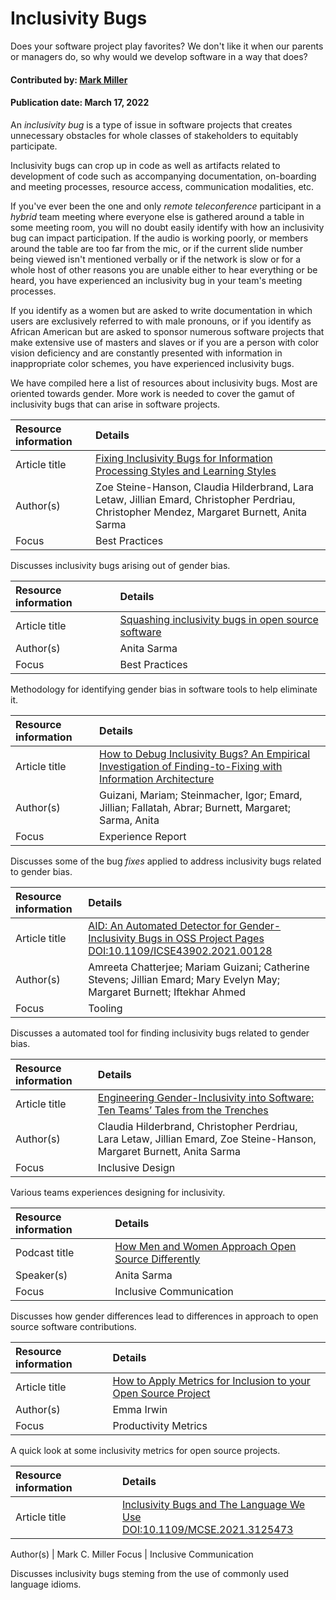 # Inclusivity Bugs

<!--deck text start-->
Does your software project play favorites? We don't like it when our parents or managers do, so why would we develop software in a way that does?
<!--deck text end-->

#### Contributed by: [Mark Miller](https://github.com/markcmiller86)
#### Publication date: March 17, 2022


An *inclusivity bug* is a type of issue in software projects that creates unnecessary obstacles for whole classes of stakeholders to equitably participate.

Inclusivity bugs can crop up in code as well as artifacts related to development of code such as accompanying documentation, on-boarding and meeting processes, resource access, communication modalities, etc.

If you've ever been the one and only *remote teleconference* participant in a *hybrid* team meeting where everyone else is gathered around a table in some meeting room, you will no doubt easily identify with how an inclusivity bug can impact participation.
If the audio is working poorly, or members around the table are too far from the mic, or if the current slide number being viewed isn't mentioned verbally or if the network is slow or for a whole host of other reasons you are unable either to hear everything or be heard, you have experienced an inclusivity bug in your team's meeting processes.

If you identify as a women but are asked to write documentation in which users are exclusively referred to with male pronouns, or if you identify as African American but are asked to sponsor numerous software projects that make extensive use of masters and slaves or if you are a person with color vision deficiency and are constantly presented with information in inappropriate color schemes, you have experienced inclusivity bugs.

We have compiled here a list of resources about inclusivity bugs.
Most are oriented towards gender.
More work is needed to cover the gamut of inclusivity bugs that can arise in software projects.

Resource information | Details
:--- | :---
Article title | [Fixing Inclusivity Bugs for Information Processing Styles and Learning Styles](https://arxiv.org/abs/1905.02813)
Author(s) | Zoe Steine-Hanson, Claudia Hilderbrand, Lara Letaw, Jillian Emard, Christopher Perdriau, Christopher Mendez, Margaret Burnett, Anita Sarma
Focus | Best Practices

Discusses inclusivity bugs arising out of gender bias.

Resource information | Details
:--- | :---
Article title | [Squashing inclusivity bugs in open source software](https://opensource.com/article/18/8/inclusivity-bugs-open-source-software)
Author(s) | Anita Sarma
Focus | Best Practices

Methodology for identifying gender bias in software tools to help eliminate it.

Resource information | Details
:--- | :---
Article title | [How to Debug Inclusivity Bugs? An Empirical Investigation of Finding-to-Fixing with Information Architecture](https://ir.library.oregonstate.edu/concern/defaults/8049gc556)
Author(s) | Guizani, Mariam; Steinmacher, Igor; Emard, Jillian; Fallatah, Abrar; Burnett, Margaret; Sarma, Anita
Focus | Experience Report

Discusses some of the bug *fixes* applied to address inclusivity bugs related to gender bias.

Resource information | Details
:--- | :---
Article title | [AID: An Automated Detector for Gender-Inclusivity Bugs in OSS Project Pages](https://ieeexplore.ieee.org/document/9402060)<br>[DOI:10.1109/ICSE43902.2021.00128](https://ieeexplore.ieee.org/document/9402060)
Author(s) | Amreeta Chatterjee; Mariam Guizani; Catherine Stevens; Jillian Emard; Mary Evelyn May; Margaret Burnett; Iftekhar Ahmed
Focus | Tooling

Discusses a automated tool for finding inclusivity bugs related to gender bias.

Resource information | Details
:--- | :---
Article title | [Engineering Gender-Inclusivity into Software: Ten Teams’ Tales from the Trenches](https://par.nsf.gov/servlets/purl/10226803)
Author(s) | Claudia Hilderbrand, Christopher Perdriau, Lara Letaw, Jillian Emard, Zoe Steine-Hanson, Margaret Burnett, Anita Sarma
Focus | Inclusive Design

Various teams experiences designing for inclusivity.

Resource information | Details
:--- | :---
Podcast title | [How Men and Women Approach Open Source Differently](https://thenewstack.io/how-men-and-women-approach-open-source-differently/)
Speaker(s) | Anita Sarma
Focus | Inclusive Communication

Discusses how gender differences lead to differences in approach to open source software contributions.

Resource information | Details
:--- | :---
Article title | [How to Apply Metrics for Inclusion to your Open Source Project](https://medium.com/@sunnydeveloper/how-to-apply-metrics-for-inclusion-to-your-open-source-project-71b4e31a7b0c)
Author(s) | Emma Irwin
Focus | Productivity Metrics

A quick look at some inclusivity metrics for open source projects.

Resource information | Details
:--- | :---
Article title | [Inclusivity Bugs and The Language We Use](https://www.computer.org/csdl/magazine/cs/2021/06/09658239/1zw1kDaA63e)<br> [DOI:10.1109/MCSE.2021.3125473](https://ieeexplore.ieee.org/document/9658239)

Author(s) | Mark C. Miller
Focus | Inclusive Communication

Discusses inclusivity bugs steming from the use of commonly used language idioms.

<!---
Publish: yes
Pinned: no
Topics: Inclusivity, Software process improvement, Documentation, Strategies for more effective teams
RSS update: 2021-11-22
--->
